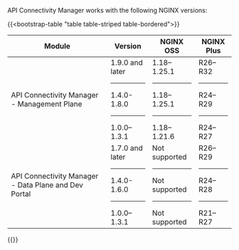 API Connectivity Manager works with the following NGINX versions:

{{<bootstrap-table "table table-striped table-bordered">}}

| Module                          | Version                        | NGINX OSS                   | NGINX Plus         |
|---------------------------------|--------------------------------|--------------------------------|--------------------|
| API Connectivity Manager - Management Plane          | 1.9.0 and later<hr>1.4.0-1.8.0<hr>1.0.0–1.3.1 | 1.18–1.25.1<hr>1.18–1.25.1<hr>1.18–1.21.6     | R26–R32<hr>R24–R29<hr>R24–R27 |
| API Connectivity Manager - Data Plane and Dev Portal | 1.7.0 and later<hr>1.4.0-1.6.0<hr>1.0.0–1.3.1 | <i class="fa-solid fa-ban" style="color: red"></i> Not supported<hr><i class="fa-solid fa-ban" style="color: red"></i> Not supported<hr><i class="fa-solid fa-ban" style="color: red"></i> Not supported | R26–R29<hr>R24–R28<hr>R21–R27 |

{{</bootstrap-table>}}

<!-- Do not remove. Keep this code at the bottom of the include -->
<!-- DOCS-1065 -->
